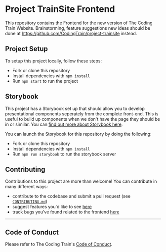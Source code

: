 # Project TrainSite Frontend

This repository contains the Frontend for the new version of The Coding Train Website. Brainstorming, feature suggestions new ideas should be done at https://github.com/CodingTrain/project-trainsite instead.

## Project Setup

To setup this project locally, follow these steps:

- Fork or clone this repository
- Install dependencies with `npm install`
- Run `npm start` to run the project

## Storybook

This project has a Storybook set up that should allow you to develop presentational components seperately from the complete front-end. This is useful to build up components when we don't have the page they should be in or similar. You can [find out more about Storybook here](https://storybook.js.org/).

You can launch the Storybook for this repository by doing the following:

- Fork or clone this repository
- Install dependencies with `npm install`
- Run `npm run storybook` to run the storybook server

## Contributing

Contributions to this project are more than welcome!
You can contribute in many different ways:

- contribute to the codebase and submit a pull request (see [`CONTRIBUTING.md`](https://github.com/CodingTrain/project-trainsite-frontend/blob/master/CONTRIBUTING.md))
- suggest features you'd like to see [here](https://github.com/CodingTrain/project-trainsite)
- track bugs you've found related to the frontend [here](https://github.com/CodingTrain/project-trainsite-frontend/issues)

---

## Code of Conduct

Please refer to The Coding Train's [Code of Conduct](https://github.com/CodingTrain/Code-of-Conduct).
